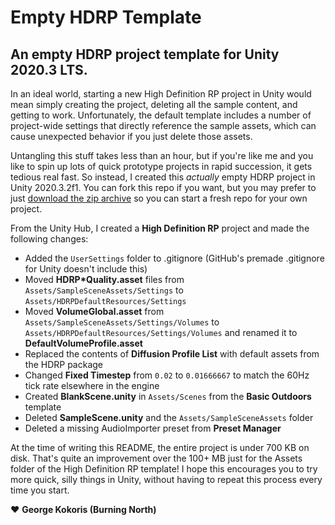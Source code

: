 # Empty HDRP Template
An empty HDRP project template for Unity 2020.3 LTS.
-----
In an ideal world, starting a new High Definition RP project in Unity would mean simply creating the project, deleting all the sample content, and getting to work. Unfortunately, the default template includes a number of project-wide settings that directly reference the sample assets, which can cause unexpected behavior if you just delete those assets.

Untangling this stuff takes less than an hour, but if you're like me and you like to spin up lots of quick prototype projects in rapid succession, it gets tedious real fast. So instead, I created this *actually* empty HDRP project in Unity 2020.3.2f1. You can fork this repo if you want, but you may prefer to just [download the zip archive](https://github.com/BurningNorth/EmptyHDRPTemplate/archive/refs/heads/main.zip) so you can start a fresh repo for your own project.

From the Unity Hub, I created a **High Definition RP** project and made the following changes:

- Added the `UserSettings` folder to .gitignore (GitHub's premade .gitignore for Unity doesn't include this)
- Moved **HDRP\*Quality.asset** files from `Assets/SampleSceneAssets/Settings` to `Assets/HDRPDefaultResources/Settings`
- Moved **VolumeGlobal.asset** from `Assets/SampleSceneAssets/Settings/Volumes` to `Assets/HDRPDefaultResources/Settings/Volumes` and renamed it to **DefaultVolumeProfile.asset**
- Replaced the contents of **Diffusion Profile List** with default assets from the HDRP package
- Changed **Fixed Timestep** from `0.02` to `0.01666667` to match the 60Hz tick rate elsewhere in the engine
- Created **BlankScene.unity** in `Assets/Scenes` from the **Basic Outdoors** template
- Deleted **SampleScene.unity** and the `Assets/SampleSceneAssets` folder
- Deleted a missing AudioImporter preset from **Preset Manager**

At the time of writing this README, the entire project is under 700 KB on disk. That's quite an improvement over the 100+ MB just for the Assets folder of the High Definition RP template! I hope this encourages you to try more quick, silly things in Unity, without having to repeat this process every time you start.

:heart: **George Kokoris (Burning North)**
